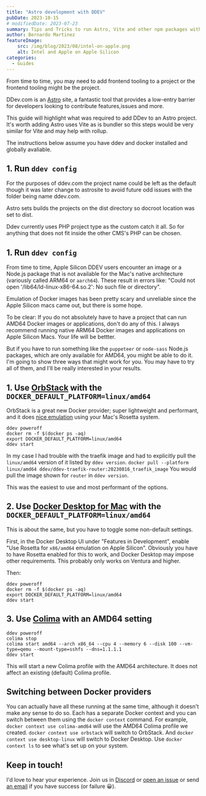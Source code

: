 ```yaml
---
title: "Astro development with DDEV"
pubDate: 2023-10-15
# modifiedDate: 2023-07-23
summary: Tips and Tricks to run Astro, Vite and other npm packages with DDev
author: Bernardo Martinez
featureImage:
    src: /img/blog/2023/08/intel-on-apple.png
    alt: Intel and Apple on Apple Silicon
categories:
  - Guides
---
```


From time to time, you may need to add frontend tooling to a project or the frontend tooling might be the project.

DDev.com is an [Astro](https://astro.build/) site, a fantastic tool that provides a low-entry barrier for developers looking to contribute features,issues and more.

This guide will highlight what was required to add DDev to an Astro project. It's worth adding Astro uses Vite as is bundler so this steps would be very similar for Vite and may help with rollup.

The instructions below assume you have ddev and docker installed and globally avaliable.

## 1. Run `ddev config`

For the purposes of ddev.com the project name could be left as the default though it was later change to astrosite to avoid future odd issues with the folder being name ddev.com.

Astro sets builds the projects on the dist directory so docroot location was set to dist.

Ddev currently uses PHP project type as the custom catch it all. So for anything that does not fit inside the other CMS's PHP can be chosen.



## 1. Run `ddev config`




From time to time, Apple Silicon DDEV users encounter an image or a Node.js package that is not available for the Mac's native architecture (variously called ARM64 or `aarch64`). These result in errors like: "Could not open '/lib64/ld-linux-x86-64.so.2': No such file or directory".

Emulation of Docker images has been pretty scary and unreliable since the Apple Silicon macs came out, but there is some hope. 

To be clear: If you do not absolutely have to have a project that can run AMD64 Docker images or applications, don't do any of this. I always recommend running native ARM64 Docker images and applications on Apple Silicon Macs. Your life will be bettter. 

But if you have to run something like the `puppeteer` or `node-sass` Node.js packages, which are only available for AMD64, you might be able to do it. I'm going to show three ways that might work for you. You may have to try all of them, and I'll be really interested in your results.

## 1. Use [OrbStack](https://orbstack.dev) with the `DOCKER_DEFAULT_PLATFORM=linux/amd64`

OrbStack is a great new Docker provider; super lightweight and performant, and it does [nice emulation](https://docs.orbstack.dev/docker/#intel-x86-emulation) using your Mac's Rosetta system. 

```
ddev poweroff
docker rm -f $(docker ps -aq)
export DOCKER_DEFAULT_PLATFORM=linux/amd64
ddev start
```

In my case I had trouble with the traefik image and had to explicitly pull the `linux/amd64` version of it listed by `ddev version`. `docker pull --platform linux/amd64 ddev/ddev-traefik-router:20230816_traefik_image` You would pull the image shown for `router` in `ddev version`.

This was the easiest to use and most performant of the options.

## 2. Use [Docker Desktop for Mac](https://www.docker.com/products/docker-desktop/) with the `DOCKER_DEFAULT_PLATFORM=linux/amd64`

This is about the same, but you have to toggle some non-default settings. 

First, in the Docker Desktop UI under "Features in Development", enable "Use Rosetta for `x86/amd64` emulation on Apple Silicon". Obviously you have to have Rosetta enabled for this to work, and Docker Desktop may impose other requirements. This probably only works on Ventura and higher.

Then:

```
ddev poweroff
docker rm -f $(docker ps -aq)
export DOCKER_DEFAULT_PLATFORM=linux/amd64
ddev start
```

## 3. Use [Colima](https://github.com/abiosoft/colima) with an AMD64 setting

```
ddev poweroff
colima stop
colima start amd64 --arch x86_64 --cpu 4 --memory 6 --disk 100 --vm-type=qemu --mount-type=sshfs --dns=1.1.1.1
ddev start
```

This will start a new Colima profile with the AMD64 architecture. It does not affect an existing (default) Colima profile.

## Switching between Docker providers

You can actually have all these running at the same time, although it doesn't make any sense to do so. Each has a separate Docker context and you can switch between them using the `docker context` command. For example, `docker context use colima-amd64` will use the AMD64 Colima profile we created. `docker context use orbstack` will switch to OrbStack. And `docker context use desktop-linux` will switch to Docker Desktop. Use `docker context ls` to see what's set up on your system.

## Keep in touch! 

I'd love to hear your experience. Join us in [Discord](https://discord.gg/hCZFfAMc5k) or [open an issue](https://github.com/ddev/ddev/issues) or send [an email](mailto:support%40ddev.com) if you have success (or failure 😀).
